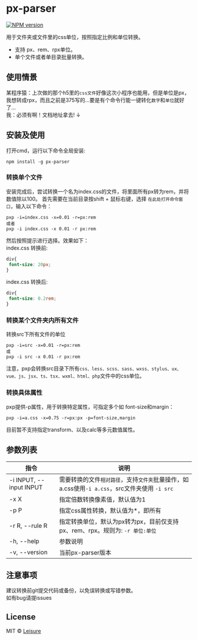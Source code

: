 # px-parser
[![NPM version](https://img.shields.io/npm/v/px-parser.svg)](https://www.npmjs.com/package/px-parser)

用于文件夹或文件里的css单位，按照指定比例和单位转换。
- 支持 px、rem、rpx单位。 
- 单个文件或者单目录批量转换。 

## 使用情景
某程序猿：上次做的那个h5里的`css文件`好像这次小程序也能用，但是单位是px，我想转成rpx，而且之前是375写的...要是有个命令行能一键转化`数字`和`单位`就好了...  
我：必须有啊！文档地址拿去!  ↓

## 安装及使用
打开cmd，运行以下命令全局安装:
```
npm install -g px-parser
```
### 转换单个文件
安装完成后，尝试转换一个名为index.css的文件，将里面所有px转为rem，并将数值除以100。
首先需要在当前目录按shift + 鼠标右键，选择 `在此处打开命令窗口`，输入以下命令：
```
pxp -i=index.css -x=0.01 -r=px:rem
或者
pxp -i index.css -x 0.01 -r px:rem
```
然后按照提示进行选择。效果如下：  
index.css 转换前:
``` css
div{
 font-size: 20px;
}
```
index.css 转换后:
``` css
div{
 font-size: 0.2rem;
}
```
### 转换某个文件夹内所有文件
转换src下所有文件的单位
```
pxp -i=src -x=0.01 -r=px:rem
或
pxp -i src -x 0.01 -r px:rem
```
注意，pxp会转换src目录下所有`css、less、scss、sass、wxss、stylus、ux、vue、js、jsx、ts、tsx、wxml、html、php`文件中的css单位。

### 转换具体属性
pxp提供-p属性，用于转换特定属性，可指定多个如 font-size和margin：
```
pxp -i=a.css -x=0.75 -r=px:px -p=font-size,margin
```
目前暂不支持指定transform、以及calc等多元数值属性。

## 参数列表
| 指令 | 说明 |
| ---- | ---- |
| -i INPUT, --input INPUT | 需要转换的文件`相对路径`，支持`文件夹`批量操作，如a.css使用`-i a.css`，src文件夹使用 `-i src` |
| -x X | 指定倍数转换像素值，默认值为1 |
| -p P | 指定css属性转换，默认值为*，即所有 |
| -r R, --rule R | 指定转换单位，默认为px转为px，目前仅支持 px、rem、rpx。规则为: `-r 单位:单位`|
| -h, --help | 参数说明 |
| -v, --version | 当前px-parser版本 |

## 注意事项
建议转换前git提交代码或备份，以免误转换或写错参数。  
如有bug请提issues

## License
MIT © [Leisure](https://github.com/xiaoyao96)

